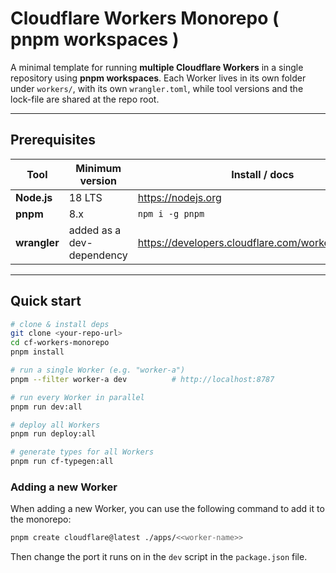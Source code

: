 # Cloudflare Workers Monorepo ( pnpm workspaces )

A minimal template for running **multiple Cloudflare Workers** in a single repository using **pnpm workspaces**.
Each Worker lives in its own folder under `workers/`, with its own `wrangler.toml`, while tool versions and the lock-file are shared at the repo root.

---

## Prerequisites

| Tool         | Minimum version           | Install / docs                                        |
| ------------ | ------------------------- | ----------------------------------------------------- |
| **Node.js**  | 18 LTS                    | <https://nodejs.org>                                  |
| **pnpm**     | 8.x                       | `npm i -g pnpm`                                       |
| **wrangler** | added as a dev-dependency | <https://developers.cloudflare.com/workers/wrangler/> |

---

## Quick start

```bash
# clone & install deps
git clone <your-repo-url>
cd cf-workers-monorepo
pnpm install

# run a single Worker (e.g. "worker-a")
pnpm --filter worker-a dev          # http://localhost:8787

# run every Worker in parallel
pnpm run dev:all

# deploy all Workers
pnpm run deploy:all

# generate types for all Workers
pnpm run cf-typegen:all
```

### Adding a new Worker

When adding a new Worker, you can use the following command to add it to the monorepo:

```bash
pnpm create cloudflare@latest ./apps/<<worker-name>>
```

Then change the port it runs on in the `dev` script in the `package.json` file.
